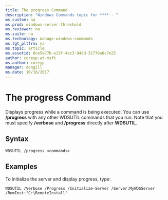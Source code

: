 ```yaml
---
title: The progress Command
description: "Windows Commands topic for **** - "
ms.custom: na
ms.prod: windows-server-threshold
ms.reviewer: na
ms.suite: na
ms.technology: manage-windows-commands
ms.tgt_pltfrm: na
ms.topic: article
ms.assetid: 8ce5e77b-e13f-4ac3-948d-31770a6c7e25
author: coreyp-at-msft
ms.author: coreyp
manager: dongill
ms.date: 10/16/2017
---
```


# The progress Command



Displays progress while a command is being executed. You can use **/progress** with any other WDSUTIL commands that you run. Note that you must specify **/verbose** and **/progress** directly after **WDSUTIL**.

## Syntax

```
WDSUTIL /progress <commands>
```

## Examples

To initialize the server and display progress, type:
```
WDSUTIL /Verbose /Progress /Initialize-Server /Server:MyWDSServer /RemInst:"C:\RemoteInstall"
```